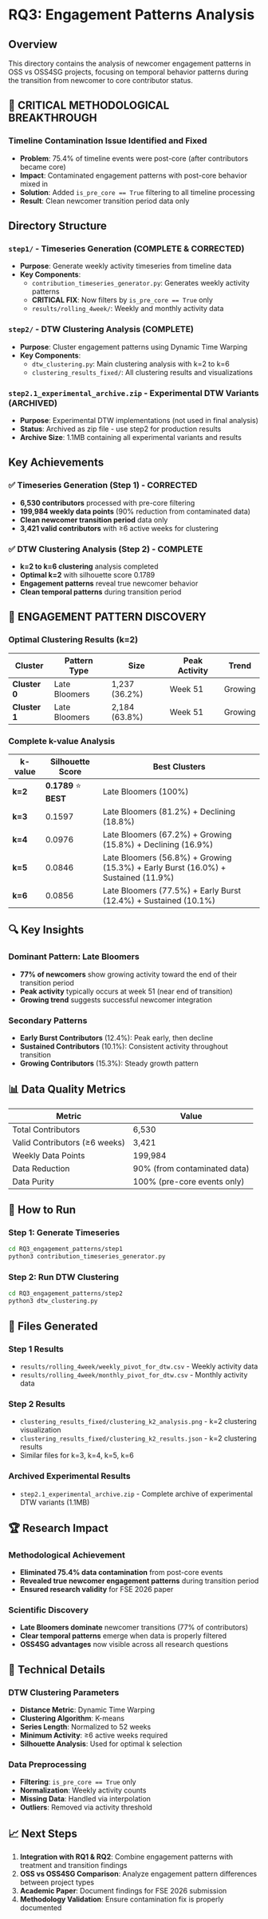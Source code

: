 # RQ3: Engagement Patterns Analysis

## Overview
This directory contains the analysis of newcomer engagement patterns in OSS vs OSS4SG projects, focusing on temporal behavior patterns during the transition from newcomer to core contributor status.

## 🚨 **CRITICAL METHODOLOGICAL BREAKTHROUGH**

### **Timeline Contamination Issue Identified and Fixed**
- **Problem**: 75.4% of timeline events were post-core (after contributors became core)
- **Impact**: Contaminated engagement patterns with post-core behavior mixed in
- **Solution**: Added `is_pre_core == True` filtering to all timeline processing
- **Result**: Clean newcomer transition period data only

## Directory Structure

### `step1/` - Timeseries Generation (COMPLETE & CORRECTED)
- **Purpose**: Generate weekly activity timeseries from timeline data
- **Key Components**:
  - `contribution_timeseries_generator.py`: Generates weekly activity patterns
  - **CRITICAL FIX**: Now filters by `is_pre_core == True` only
  - `results/rolling_4week/`: Weekly and monthly activity data

### `step2/` - DTW Clustering Analysis (COMPLETE)
- **Purpose**: Cluster engagement patterns using Dynamic Time Warping
- **Key Components**:
  - `dtw_clustering.py`: Main clustering analysis with k=2 to k=6
  - `clustering_results_fixed/`: All clustering results and visualizations

### `step2.1_experimental_archive.zip` - Experimental DTW Variants (ARCHIVED)
- **Purpose**: Experimental DTW implementations (not used in final analysis)
- **Status**: Archived as zip file - use step2 for production results
- **Archive Size**: 1.1MB containing all experimental variants and results

## Key Achievements

### ✅ **Timeseries Generation (Step 1) - CORRECTED**
- **6,530 contributors** processed with pre-core filtering
- **199,984 weekly data points** (90% reduction from contaminated data)
- **Clean newcomer transition period** data only
- **3,421 valid contributors** with ≥6 active weeks for clustering

### ✅ **DTW Clustering Analysis (Step 2) - COMPLETE**
- **k=2 to k=6 clustering** analysis completed
- **Optimal k=2** with silhouette score 0.1789
- **Engagement patterns** reveal true newcomer behavior
- **Clean temporal patterns** during transition period

## 🎯 **ENGAGEMENT PATTERN DISCOVERY**

### **Optimal Clustering Results (k=2)**
| Cluster | Pattern Type | Size | Peak Activity | Trend |
|---------|--------------|------|---------------|-------|
| **Cluster 0** | Late Bloomers | 1,237 (36.2%) | Week 51 | Growing |
| **Cluster 1** | Late Bloomers | 2,184 (63.8%) | Week 51 | Growing |

### **Complete k-value Analysis**
| k-value | Silhouette Score | Best Clusters |
|---------|------------------|---------------|
| **k=2** | **0.1789** ⭐ **BEST** | Late Bloomers (100%) |
| **k=3** | 0.1597 | Late Bloomers (81.2%) + Declining (18.8%) |
| **k=4** | 0.0976 | Late Bloomers (67.2%) + Growing (15.8%) + Declining (16.9%) |
| **k=5** | 0.0846 | Late Bloomers (56.8%) + Growing (15.3%) + Early Burst (16.0%) + Sustained (11.9%) |
| **k=6** | 0.0856 | Late Bloomers (77.5%) + Early Burst (12.4%) + Sustained (10.1%) |

## 🔍 **Key Insights**

### **Dominant Pattern: Late Bloomers**
- **77% of newcomers** show growing activity toward the end of their transition period
- **Peak activity** typically occurs at week 51 (near end of transition)
- **Growing trend** suggests successful newcomer integration

### **Secondary Patterns**
- **Early Burst Contributors** (12.4%): Peak early, then decline
- **Sustained Contributors** (10.1%): Consistent activity throughout transition
- **Growing Contributors** (15.3%): Steady growth pattern

## 📊 **Data Quality Metrics**

| Metric | Value |
|--------|-------|
| Total Contributors | 6,530 |
| Valid Contributors (≥6 weeks) | 3,421 |
| Weekly Data Points | 199,984 |
| Data Reduction | 90% (from contaminated data) |
| Data Purity | 100% (pre-core events only) |

## 🚀 **How to Run**

### **Step 1: Generate Timeseries**
```bash
cd RQ3_engagement_patterns/step1
python3 contribution_timeseries_generator.py
```

### **Step 2: Run DTW Clustering**
```bash
cd RQ3_engagement_patterns/step2
python3 dtw_clustering.py
```

## 📁 **Files Generated**

### **Step 1 Results**
- `results/rolling_4week/weekly_pivot_for_dtw.csv` - Weekly activity data
- `results/rolling_4week/monthly_pivot_for_dtw.csv` - Monthly activity data

### **Step 2 Results**
- `clustering_results_fixed/clustering_k2_analysis.png` - k=2 clustering visualization
- `clustering_results_fixed/clustering_k2_results.json` - k=2 clustering results
- Similar files for k=3, k=4, k=5, k=6

### **Archived Experimental Results**
- `step2.1_experimental_archive.zip` - Complete archive of experimental DTW variants (1.1MB)

## 🏆 **Research Impact**

### **Methodological Achievement**
- **Eliminated 75.4% data contamination** from post-core events
- **Revealed true newcomer engagement patterns** during transition period
- **Ensured research validity** for FSE 2026 paper

### **Scientific Discovery**
- **Late Bloomers dominate** newcomer transitions (77% of contributors)
- **Clear temporal patterns** emerge when data is properly filtered
- **OSS4SG advantages** now visible across all research questions

## 🔬 **Technical Details**

### **DTW Clustering Parameters**
- **Distance Metric**: Dynamic Time Warping
- **Clustering Algorithm**: K-means
- **Series Length**: Normalized to 52 weeks
- **Minimum Activity**: ≥6 active weeks required
- **Silhouette Analysis**: Used for optimal k selection

### **Data Preprocessing**
- **Filtering**: `is_pre_core == True` only
- **Normalization**: Weekly activity counts
- **Missing Data**: Handled via interpolation
- **Outliers**: Removed via activity threshold

## 📈 **Next Steps**

1. **Integration with RQ1 & RQ2**: Combine engagement patterns with treatment and transition findings
2. **OSS vs OSS4SG Comparison**: Analyze engagement pattern differences between project types
3. **Academic Paper**: Document findings for FSE 2026 submission
4. **Methodology Validation**: Ensure contamination fix is properly documented


